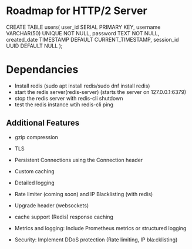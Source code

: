 # Roadmap for HTTP/2 Server
CREATE TABLE users(
    user_id SERIAL PRIMARY KEY,
    username VARCHAR(50) UNIQUE NOT NULL,
    password TEXT NOT NULL,
    created_date TIMESTAMP DEFAULT CURRENT_TIMESTAMP,
    session_id UUID DEFAULT NULL
);

# Dependancies
- Install redis (sudo apt install redis/sudo dnf install redis)
- start the redis server(redis-server) (starts the server on 127.0.0.1:6379)
- stop the redis server with redis-cli shutdown
- test the redis instance wtih redis-cli ping


## Additional Features
- gzip compression
- TLS
- Persistent Connections using the Connection header
- Custom caching
- Detailed logging

- Rate limiter (coming soon) and IP Blacklisting (with redis)
- Upgrade header (websockets)
- cache support (Redis) response caching
- Metrics and logging: Include Prometheus metrics or structured logging
- Security: Implement DDoS protection (Rate limiting, IP bla:cklisting)
